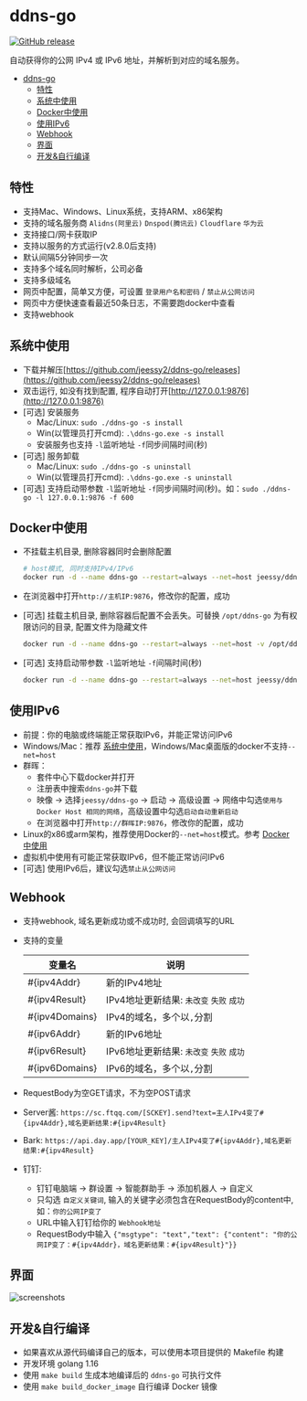 # ddns-go

<a href="https://github.com/jeessy2/ddns-go/releases/latest"><img alt="GitHub release" src="https://img.shields.io/github/release/jeessy2/ddns-go.svg?logo=github&style=flat-square"></a>

自动获得你的公网 IPv4 或 IPv6 地址，并解析到对应的域名服务。

<!-- TOC -->

- [ddns-go](#ddns-go)
  - [特性](#特性)
  - [系统中使用](#系统中使用)
  - [Docker中使用](#docker中使用)
  - [使用IPv6](#使用ipv6)
  - [Webhook](#webhook)
  - [界面](#界面)
  - [开发&自行编译](#开发自行编译)

<!-- /TOC -->

## 特性

- 支持Mac、Windows、Linux系统，支持ARM、x86架构
- 支持的域名服务商 `Alidns(阿里云)` `Dnspod(腾讯云)` `Cloudflare` `华为云`
- 支持接口/网卡获取IP
- 支持以服务的方式运行(v2.8.0后支持)
- 默认间隔5分钟同步一次
- 支持多个域名同时解析，公司必备
- 支持多级域名
- 网页中配置，简单又方便，可设置 `登录用户名和密码` / `禁止从公网访问`
- 网页中方便快速查看最近50条日志，不需要跑docker中查看
- 支持webhook

## 系统中使用

- 下载并解压[https://github.com/jeessy2/ddns-go/releases](https://github.com/jeessy2/ddns-go/releases)
- 双击运行, 如没有找到配置, 程序自动打开[http://127.0.0.1:9876](http://127.0.0.1:9876)
- [可选] 安装服务
  - Mac/Linux: `sudo ./ddns-go -s install` 
  - Win(以管理员打开cmd): `.\ddns-go.exe -s install`
  - 安装服务也支持 `-l`监听地址 `-f`同步间隔时间(秒)
- [可选] 服务卸载
  - Mac/Linux: `sudo ./ddns-go -s uninstall` 
  - Win(以管理员打开cmd): `.\ddns-go.exe -s uninstall`
- [可选] 支持启动带参数 `-l`监听地址 `-f`同步间隔时间(秒)。如：`sudo ./ddns-go -l 127.0.0.1:9876 -f 600`

## Docker中使用

- 不挂载主机目录, 删除容器同时会删除配置

  ```bash
  # host模式, 同时支持IPv4/IPv6
  docker run -d --name ddns-go --restart=always --net=host jeessy/ddns-go
  ```

- 在浏览器中打开`http://主机IP:9876`，修改你的配置，成功
- [可选] 挂载主机目录, 删除容器后配置不会丢失。可替换 `/opt/ddns-go` 为有权限访问的目录, 配置文件为隐藏文件

  ```bash
  docker run -d --name ddns-go --restart=always --net=host -v /opt/ddns-go:/root jeessy/ddns-go
  ```

- [可选] 支持启动带参数 `-l`监听地址 `-f`间隔时间(秒)

  ```bash
  docker run -d --name ddns-go --restart=always --net=host jeessy/ddns-go -l :9877 -f 600
  ```

## 使用IPv6

- 前提：你的电脑或终端能正常获取IPv6，并能正常访问IPv6
- Windows/Mac：推荐 [系统中使用](#系统中使用)，Windows/Mac桌面版的docker不支持`--net=host`
- 群晖：
  - 套件中心下载docker并打开
  - 注册表中搜索`ddns-go`并下载
  - 映像 -> 选择`jeessy/ddns-go` -> 启动 -> 高级设置 -> 网络中勾选`使用与 Docker Host 相同的网络`，高级设置中勾选`启动自动重新启动`
  - 在浏览器中打开`http://群晖IP:9876`，修改你的配置，成功
- Linux的x86或arm架构，推荐使用Docker的`--net=host`模式。参考 [Docker中使用](#Docker中使用)
- 虚拟机中使用有可能正常获取IPv6，但不能正常访问IPv6
- [可选] 使用IPv6后，建议勾选`禁止从公网访问`

## Webhook

- 支持webhook, 域名更新成功或不成功时, 会回调填写的URL
- 支持的变量

  |  变量名   | 说明  |
  |  ----  | ----  |
  | #{ipv4Addr}  | 新的IPv4地址 |
  | #{ipv4Result}  | IPv4地址更新结果: `未改变` `失败` `成功`|
  | #{ipv4Domains}  | IPv4的域名，多个以`,`分割 |
  | #{ipv6Addr}  | 新的IPv6地址 |
  | #{ipv6Result}  | IPv6地址更新结果: `未改变` `失败` `成功`|
  | #{ipv6Domains}  | IPv6的域名，多个以`,`分割 |

- RequestBody为空GET请求，不为空POST请求
- Server酱: `https://sc.ftqq.com/[SCKEY].send?text=主人IPv4变了#{ipv4Addr},域名更新结果:#{ipv4Result}`
- Bark: `https://api.day.app/[YOUR_KEY]/主人IPv4变了#{ipv4Addr},域名更新结果:#{ipv4Result}`
- 钉钉:
  - 钉钉电脑端 -> 群设置 -> 智能群助手 -> 添加机器人 -> 自定义
  - 只勾选 `自定义关键词`, 输入的关键字必须包含在RequestBody的content中, 如：`你的公网IP变了`
  - URL中输入钉钉给你的 `Webhook地址`
  - RequestBody中输入 `{"msgtype": "text","text": {"content": "你的公网IP变了：#{ipv4Addr}，域名更新结果：#{ipv4Result}"}}`

## 界面

![screenshots](https://raw.githubusercontent.com/jeessy2/ddns-go/master/ddns-web.png)

## 开发&自行编译

- 如果喜欢从源代码编译自己的版本，可以使用本项目提供的 Makefile 构建
- 开发环境 golang 1.16
- 使用 `make build` 生成本地编译后的 `ddns-go` 可执行文件
- 使用 `make build_docker_image` 自行编译 Docker 镜像
